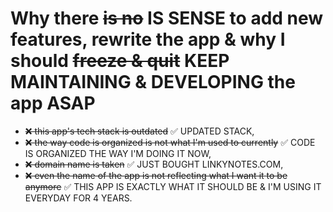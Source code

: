 # Why there ~~is no~~ IS SENSE to add new features, rewrite the app & why I should ~~freeze & quit~~ KEEP MAINTAINING & DEVELOPING the app ASAP

- ~~❌ this app's tech stack is outdated~~ ✅ UPDATED STACK,
- ~~❌ the way code is organized is not what I'm used to currently~~ ✅ CODE IS ORGANIZED THE WAY I'M DOING IT NOW,
- ~~❌ domain name is taken~~ ✅ JUST BOUGHT LINKYNOTES.COM,
- ~~❌ even the name of the app is not reflecting what I want it to be anymore~~ ✅ THIS APP IS EXACTLY WHAT IT SHOULD BE & I'M USING IT EVERYDAY FOR 4 YEARS.